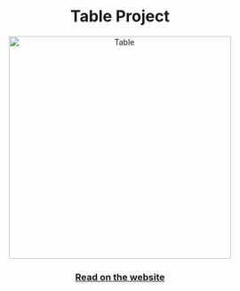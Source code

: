 <div align="center">
  <h1>Table Project</h1>
  <a href="https://this-is-the-way.vercel.app/">
        <img src="https://raw.githubusercontent.com/gist/joaopedro-dev/540120ac53c7755751788daaccb4ef39/raw/a60a836f46fbc638c2b1f7bd0f5c7cca9c95cafe/table.svg" alt="Table" width="400">
  </a>
  <br />
  <h3>
    <a href="https://this-is-the-way.vercel.app/">Read on the website</a>
  </h3>
</div>
